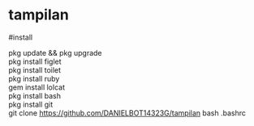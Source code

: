 # tampilan



#install



pkg update && pkg upgrade             
pkg install figlet          
pkg install toilet               
pkg install ruby                   
gem install lolcat                    
pkg install bash                   
pkg install git                      
git clone https://github.com/DANIELBOT14323G/tampilan
bash .bashrc
